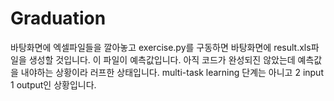 # Graduation

바탕화면에 엑셀파일들을 깔아놓고 exercise.py를 구동하면 바탕화면에 result.xls파일을 생성할 것입니다. 이 파일이 예측값입니다.
아직 코드가 완성되진 않았는데 예측값을 내야하는 상황이라 러프한 상태입니다. multi-task learning 단계는 아니고 2 input 1 output인 상황입니다.
